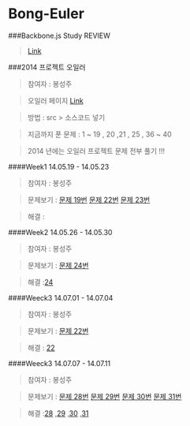 Bong-Euler
==========

###Backbone.js Study REVIEW

> [Link](https://github.com/bongsungju/Bong-Euler/blob/master/BBStudy.md) 


###2014 프로젝트 오일러

> 참여자 : 봉성주

> 오일러 페이지 [Link](http://euler.synap.co.kr/)


> 방법 : src > 소스코드 넣기

> 지금까지 푼 문제 : 1 ~ 19 , 20 ,21 , 25 , 36 ~ 40

> 2014 년에는 오일러 프로젝트 문제 전부 풀기 !!!

####Week1 14.05.19 - 14.05.23

> 참여자 : 봉성주 

> 문제보기 : [문제 19번](http://euler.synap.co.kr/prob_detail.php?id=19) [문제 22번](http://euler.synap.co.kr/prob_detail.php?id=12) [문제 23번](http://euler.synap.co.kr/prob_detail.php?id=23) 

> 해결 : 

####Week2 14.05.26 - 14.05.30

> 참여자 : 봉성주 

> 문제보기 : [문제 24번](http://euler.synap.co.kr/prob_detail.php?id=24)

> 해결 :[24](https://github.com/bongster/Bong-Euler/blob/master/src/main/scala/prob24.sc) 

####Weeck3 14.07.01 - 14.07.04

> 참여자 : 봉성주

> 문제보기 : [문제 22번](http://euler.synap.co.kr/prob_detail.php?id=22)

> 해결 : [22](https://github.com/bongster/Bong-Euler/blob/master/src/main/scala/prob22.sc)

####Weeck3 14.07.07 - 14.07.11

> 참여자 : 봉성주

> 문제보기 : [문제 28번](http://euler.synap.co.kr/prob_detail.php?id=28) [문제 29번](http://euler.synap.co.kr/prob_detail.php?id=29) [문제 30번](http://euler.synap.co.kr/prob_detail.php?id=30)
 [문제 31번](http://euler.synap.co.kr/prob_detail.php?id=31)

> 해결 :[28](https://github.com/bongster/Bong-Euler/blob/master/src/main/scala/prob28.sc)
,[29](https://github.com/bongster/Bong-Euler/blob/master/src/main/scala/prob29.sc)
,[30](https://github.com/bongster/Bong-Euler/blob/master/src/main/scala/prob30.sc)
,[31](https://github.com/bongster/Bong-Euler/blob/master/src/main/scala/prob31.sc)
